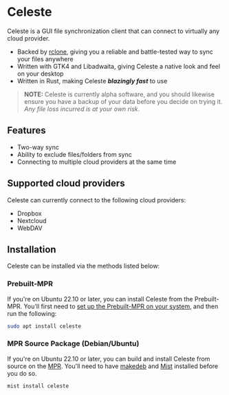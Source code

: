 # Celeste
Celeste is a GUI file synchronization client that can connect to virtually any cloud provider.

- Backed by [rclone](https://rclone.org/), giving you a reliable and battle-tested way to sync your files anywhere
- Written with GTK4 and Libadwaita, giving Celeste a native look and feel on your desktop
- Written in Rust, making Celeste ***blazingly fast*** to use

> **NOTE:**
> Celeste is currently alpha software, and you should likewise ensure you have a backup of your data before you decide on trying it. *Any file loss incurred is at your own risk*.

## Features
- Two-way sync
- Ability to exclude files/folders from sync
- Connecting to multiple cloud providers at the same time

## Supported cloud providers
Celeste can currently connect to the following cloud providers:
- Dropbox
- Nextcloud
- WebDAV

## Installation
Celeste can be installed via the methods listed below:

### Prebuilt-MPR
If you're on Ubuntu 22.10 or later, you can install Celeste from the Prebuilt-MPR. You'll first need to [set up the Prebuilt-MPR on your system](https://docs.makedeb.org/prebuilt-mpr/getting-started/), and then run the following:

```sh
sudo apt install celeste
```

### MPR Source Package (Debian/Ubuntu)
If you're on Ubuntu 22.10 or later, you can build and install Celeste from source on the [MPR](https://mpr.makedeb.org/packages/celeste). You'll need to have [makedeb](https://docs.makedeb.org/installing/apt-repository/) and [Mist](https://docs.makedeb.org/using-the-mpr/mist-the-mpr-cli/) installed before you do so.

```sh
mist install celeste
```